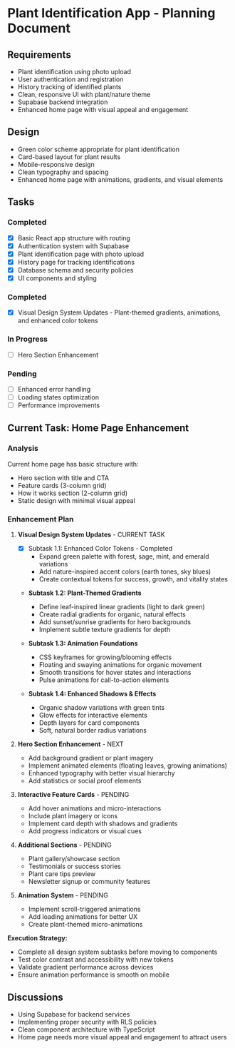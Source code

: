 # Plant Identification App - Planning Document

## Requirements
- Plant identification using photo upload
- User authentication and registration
- History tracking of identified plants
- Clean, responsive UI with plant/nature theme
- Supabase backend integration
- Enhanced home page with visual appeal and engagement

## Design
- Green color scheme appropriate for plant identification
- Card-based layout for plant results
- Mobile-responsive design
- Clean typography and spacing
- Enhanced home page with animations, gradients, and visual elements

## Tasks
### Completed
- [x] Basic React app structure with routing
- [x] Authentication system with Supabase
- [x] Plant identification page with photo upload
- [x] History page for tracking identifications
- [x] Database schema and security policies
- [x] UI components and styling

### Completed
- [x] Visual Design System Updates - Plant-themed gradients, animations, and enhanced color tokens

### In Progress
- [ ] Hero Section Enhancement

### Pending
- [ ] Enhanced error handling
- [ ] Loading states optimization
- [ ] Performance improvements

## Current Task: Home Page Enhancement
### Analysis
Current home page has basic structure with:
- Hero section with title and CTA
- Feature cards (3-column grid)
- How it works section (2-column grid)
- Static design with minimal visual appeal

### Enhancement Plan
1. **Visual Design System Updates** - CURRENT TASK
   - [x] Subtask 1.1: Enhanced Color Tokens - Completed
     - Expand green palette with forest, sage, mint, and emerald variations
     - Add nature-inspired accent colors (earth tones, sky blues)
     - Create contextual tokens for success, growth, and vitality states
   
   - **Subtask 1.2: Plant-Themed Gradients**
     - Define leaf-inspired linear gradients (light to dark green)
     - Create radial gradients for organic, natural effects
     - Add sunset/sunrise gradients for hero backgrounds
     - Implement subtle texture gradients for depth
   
   - **Subtask 1.3: Animation Foundations**
     - CSS keyframes for growing/blooming effects
     - Floating and swaying animations for organic movement
     - Smooth transitions for hover states and interactions
     - Pulse animations for call-to-action elements
   
   - **Subtask 1.4: Enhanced Shadows & Effects**
     - Organic shadow variations with green tints
     - Glow effects for interactive elements
     - Depth layers for card components
     - Soft, natural border radius variations

2. **Hero Section Enhancement** - NEXT
   - Add background gradient or plant imagery
   - Implement animated elements (floating leaves, growing animations)
   - Enhanced typography with better visual hierarchy
   - Add statistics or social proof elements

3. **Interactive Feature Cards** - PENDING
   - Add hover animations and micro-interactions
   - Include plant imagery or icons
   - Implement card depth with shadows and gradients
   - Add progress indicators or visual cues

4. **Additional Sections** - PENDING
   - Plant gallery/showcase section
   - Testimonials or success stories
   - Plant care tips preview
   - Newsletter signup or community features

5. **Animation System** - PENDING
   - Implement scroll-triggered animations
   - Add loading animations for better UX
   - Create plant-themed micro-animations

**Execution Strategy:**
- Complete all design system subtasks before moving to components
- Test color contrast and accessibility with new tokens
- Validate gradient performance across devices
- Ensure animation performance is smooth on mobile

## Discussions
- Using Supabase for backend services
- Implementing proper security with RLS policies
- Clean component architecture with TypeScript
- Home page needs more visual appeal and engagement to attract users
